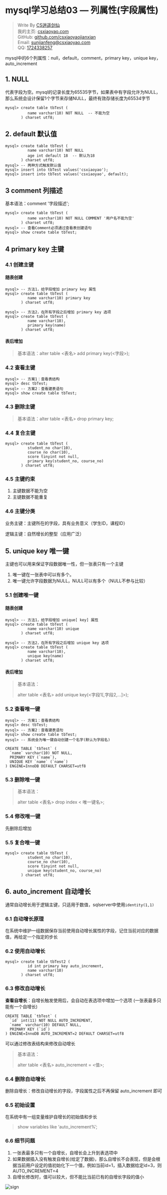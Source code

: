 # mysql学习总结03 — 列属性(字段属性)

> Write By [CS逍遥剑仙](http://home.ustc.edu.cn/~cssjf/)   
> 我的主页: [csxiaoyao.com](https://csxiaoyao.com)   
> GitHub: [github.com/csxiaoyaojianxian](https://github.com/csxiaoyaojianxian)   
> Email: [sunjianfeng@csxiaoyao.com](mailto:sunjianfeng@csxiaoyao.com)  
> QQ: [1724338257](http://wpa.qq.com/msgrd?uin=1724338257&site=qq&menu=yes)

mysql中的6个列属性：null，default，comment，primary key，unique key，auto_increment

## 1. NULL

代表字段为空。mysql的记录长度为65535字节，如果表中有字段允许为NULL，那么系统会设计保留1个字节来存储NULL，最终有效存储长度为65534字节

```
mysql> create table tbTest (
          name varchar(10) NOT NULL  -- 不能为空
       ) charset utf8;
```

## 2. default 默认值

```
mysql> create table tbTest (
          name varchar(10) NOT NULL
          age int default 18  -- 默认为18	
       ) charset utf8;
mysql> -- 两种方式触发默认值
mysql> insert into tbTest values('csxiaoyao');
mysql> insert into tbTest values('csxiaoyao', default);
```

## 3 comment 列描述

基本语法：comment '字段描述';

```
mysql> create table tbTest (
          name varchar(10) NOT NULL COMMENT '用户名不能为空'
       ) charset utf8;
mysql> -- 查看Comment必须通过查看表创建语句
mysql> show create table tbTest;
```

## 4 primary key 主键

### 4.1 创建主键

#### 随表创建

```
mysql> -- 方法1，给字段增加 primary key 属性
mysql> create table tbTest (
          name varchar(10) primary key
       ) charset utf8;

mysql> -- 方法2，在所有字段之后增加 primary key 选项
mysql> create table tbTest (
          name varchar(10),
          primary key(name)
       ) charset utf8;
```

#### 表后增加

> 基本语法：alter table <表名> add primary key(<字段>);

### 4.2 查看主键

```
mysql> -- 方案1：查看表结构
mysql> desc tbTest;
mysql> -- 方案2：查看建表语句
mysql> show create table tbTest;
```

### 4.3 删除主键

> 基本语法：alter table <表名> drop primary key;

### 4.4 复合主键

```
mysql> create table tbTest (
          student_no char(10),
          course_no char(10),
          score tinyint not null,
          primary key(student_no, course_no)
       ) charset utf8;
```

### 4.5 主键约束

1. 主键数据不能为空
2. 主键数据不能重复

### 4.6 主键分类

业务主键：主键所在的字段，具有业务意义（学生ID，课程ID）

逻辑主键：自然增长的整型（应用广泛）

## 5. unique key 唯一键 

主键也可以用来保证字段数据唯一性，但一张表只有一个主键

1. 唯一键在一张表中可以有多个。
2. 唯一键允许字段数据为NULL，NULL可以有多个（NULL不参与比较）

### 5.1 创建唯一键

#### 随表创建

```
mysql> -- 方法1，给字段增加 unique[ key] 属性
mysql> create table tbTest (
          name varchar(10) unique
       ) charset utf8;

mysql> -- 方法2，在所有字段之后增加 unique key 选项
mysql> create table tbTest (
          name varchar(10),
          unique key(name)
       ) charset utf8;
```

#### 表后增加

> 基本语法：
>
> alter table <表名> add unique key(<字段1[,字段2,...]>);

### 5.2 查看唯一键

```
mysql> -- 方案1：查看表结构
mysql> desc tbTest;
mysql> -- 方案2：查看建表语句
mysql> show create table tbTest;
mysql> -- 系统会为唯一键自动创建一个名字(默认为字段名)

CREATE TABLE `tbTest` (
  `name` varchar(10) NOT NULL,
  PRIMARY KEY (`name`),
  UNIQUE KEY `name` (`name`)
) ENGINE=InnoDB DEFAULT CHARSET=utf8
```

### 5.3 删除唯一键

> 基本语法：
>
> alter table <表名> drop index < 唯一键名>;

### 5.4 修改唯一键

先删除后增加

### 5.5 复合唯一键

```
mysql> create table tbTest (
          student_no char(10),
          course_no char(10),
          score tinyint not null,
          unique key(student_no, course_no)
       ) charset utf8;
```

## 6. auto_increment 自动增长

通常自动增长用于逻辑主键，只适用于数值，sqlserver中使用`identity(1,1)`

### 6.1 自动增长原理

在系统中维护一组数据保存当前使用自动增长属性的字段，记住当前对应的数据值，再给定一个指定的步长

### 6.2 使用自动增长

```
mysql> create table tbTest2 (
          id int primary key auto_increment,
          name varchar(10)
       ) charset utf8;
```

### 6.3 修改自动增长

**查看自增长**：自增长触发使用后，会自动在表选项中增加一个选项 (一张表最多只能有一个自增长)

```
CREATE TABLE `tbTest` (
  `id` int(11) NOT NULL AUTO_INCREMENT,
  `name` varchar(10) DEFAULT NULL,
  PRIMARY KEY (`id`)
) ENGINE=InnoDB AUTO_INCREMENT=2 DEFAULT CHARSET=utf8
```

可以通过修改表结构来修改自动增长

> 基本语法：
>
> alter table <表名> auto_increment = <值>;

### 6.4 删除自动增长

删除自增长：修改自动增长的字段，字段属性之后不再保留 auto_increment 即可

### 6.5 初始设置

在系统中有一组变量维护自增长的初始值和步长

> show variables like ‘auto_increment%’;

### 6.6 细节问题

1. 一张表最多只有一个自增长，自增长会上升到表选项中
2. 如果数据插入没有触发自增长(给定了数据)，那么自增长不会表现，但是会根据当前用户设定的值初始化下一个值，例如当前id=1，插入数据给定id=3，则AUTO_INCREMENT=4
3. 自增长修改时，值可以较大，但不能比当前已有的自增长字段的值小

![sign](https://raw.githubusercontent.com/csxiaoyaojianxian/ImageHosting/master/img/sign.jpg)